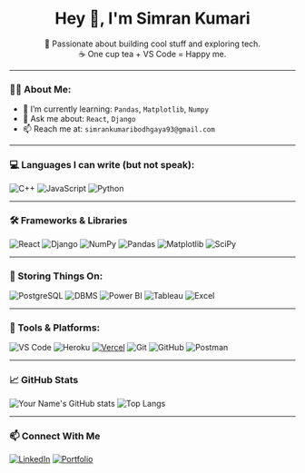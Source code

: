 <h1 align="center">Hey 👋, I'm Simran Kumari</h1>

<p align="center">
  🚀 Passionate about building cool stuff and exploring tech. <br>
  ☕ One cup tea + VS Code = Happy me.  
</p>

---

### 👨‍💻 About Me:
- 🌱 I’m currently learning: `Pandas`, `Matplotlib`, `Numpy`
- 💬 Ask me about: `React`, `Django`
- 📫 Reach me at: `simrankumaribodhgaya93@gmail.com`

---

### 💻 Languages I can write (but not speak):
![C++](https://img.shields.io/badge/C++-00599C?style=for-the-badge&logo=cplusplus&logoColor=white)
![JavaScript](https://img.shields.io/badge/JavaScript-F7DF1E?style=for-the-badge&logo=javascript&logoColor=black)
![Python](https://img.shields.io/badge/Python-3776AB?style=for-the-badge&logo=python&logoColor=white)

---

### 🛠️ Frameworks & Libraries
![React](https://img.shields.io/badge/React-20232A?style=for-the-badge&logo=react&logoColor=61DAFB)
![Django](https://img.shields.io/badge/Django-092E20?style=for-the-badge&logo=django&logoColor=white)
![NumPy](https://img.shields.io/badge/NumPy-013243?style=for-the-badge&logo=numpy&logoColor=white)
![Pandas](https://img.shields.io/badge/Pandas-150458?style=for-the-badge&logo=pandas&logoColor=white)
![Matplotlib](https://img.shields.io/badge/Matplotlib-ffffff?style=for-the-badge&logo=matplotlib&logoColor=black)
![SciPy](https://img.shields.io/badge/SciPy-8CAAE6?style=for-the-badge&logo=scipy&logoColor=white)


---

### 🧠 Storing Things On:
![PostgreSQL](https://img.shields.io/badge/PostgreSQL-316192?style=for-the-badge&logo=postgresql&logoColor=white)
![DBMS](https://img.shields.io/badge/DBMS-003B57?style=for-the-badge&logo=mysql&logoColor=white)
![Power BI](https://img.shields.io/badge/Power%20BI-F2C811?style=for-the-badge&logo=powerbi&logoColor=black)
![Tableau](https://img.shields.io/badge/Tableau-E97627?style=for-the-badge&logo=tableau&logoColor=white)
![Excel](https://img.shields.io/badge/Excel-217346?style=for-the-badge&logo=microsoft-excel&logoColor=white)

---

### 🧰 Tools & Platforms:
![VS Code](https://img.shields.io/badge/VS%20Code-007ACC?style=for-the-badge&logo=visualstudiocode&logoColor=white)
![Heroku](https://img.shields.io/badge/Heroku-430098?style=for-the-badge&logo=heroku&logoColor=white)
[![Vercel](https://img.shields.io/badge/Vercel-00C7B7?style=for-the-badge&logo=vercel&logoColor=white)](https://vercel.com/simrankumari93s-projects)
![Git](https://img.shields.io/badge/Git-F05032?style=for-the-badge&logo=git&logoColor=white)
![GitHub](https://img.shields.io/badge/GitHub-181717?style=for-the-badge&logo=github&logoColor=white)
![Postman](https://img.shields.io/badge/Postman-FF6C37?style=for-the-badge&logo=postman&logoColor=white)

---

### 📈 GitHub Stats
![Your Name's GitHub stats](https://github-readme-stats.vercel.app/api?username=SimranKumari93&show_icons=true&theme=radical)
![Top Langs](https://github-readme-stats.vercel.app/api/top-langs/?username=SimranKumari93&layout=compact&theme=radical)

---

### 📫 Connect With Me
[![LinkedIn](https://img.shields.io/badge/LinkedIn-blue?style=for-the-badge&logo=linkedin&logoColor=white)](https://www.linkedin.com/in/simran-kumari-213707208)
[![Portfolio](https://img.shields.io/badge/Portfolio-000?style=for-the-badge&logo=firefox&logoColor=white)](https://your-portfolio-link.com)
